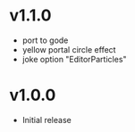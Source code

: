 # v1.1.0

 * port to gode
 * yellow portal circle effect
 * joke option "EditorParticles"

# v1.0.0

 * Initial release
